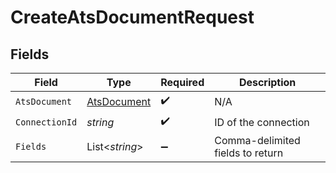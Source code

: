 # CreateAtsDocumentRequest


## Fields

| Field                                                 | Type                                                  | Required                                              | Description                                           |
| ----------------------------------------------------- | ----------------------------------------------------- | ----------------------------------------------------- | ----------------------------------------------------- |
| `AtsDocument`                                         | [AtsDocument](../../Models/Components/AtsDocument.md) | :heavy_check_mark:                                    | N/A                                                   |
| `ConnectionId`                                        | *string*                                              | :heavy_check_mark:                                    | ID of the connection                                  |
| `Fields`                                              | List<*string*>                                        | :heavy_minus_sign:                                    | Comma-delimited fields to return                      |